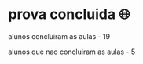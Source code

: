 # prova concluida  :globe_with_meridians:

alunos concluiram as aulas - 19

alunos que nao concluiram as aulas - 5

